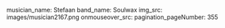 musician_name: Stefaan
band_name: Soulwax
img_src: images/musician2167.png
onmouseover_src: 
pagination_pageNumber: 355